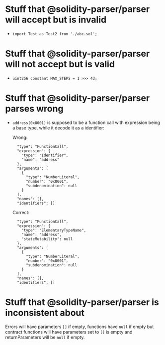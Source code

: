 # Stuff that @solidity-parser/parser will accept but is invalid

- `import Test as Test2 from './abc.sol';`

# Stuff that @solidity-parser/parser will not accept but is valid

- `uint256 constant MAX_STEPS = 1 >>> 43;`

# Stuff that @solidity-parser/parser parses wrong

- `address(0x8001)`
  is supposed to be a function call with expression being a base type, while it
  decode it as a identifier:

  Wrong:
  ```
    "type": "FunctionCall",
    "expression": {
      "type": "Identifier",
      "name": "address"
    },
    "arguments": [
      {
        "type": "NumberLiteral",
        "number": "0x8001",
        "subdenomination": null
      }
    ],
    "names": [],
    "identifiers": []
  ```

  Correct:
  ```
    "type": "FunctionCall",
    "expression": {
      "type": "ElementaryTypeName",
      "name": "address",
      "stateMutability": null
    },
    "arguments": [
      {
        "type": "NumberLiteral",
        "number": "0x8001",
        "subdenomination": null
      }
    ],
    "names": [],
    "identifiers": []
  ```

# Stuff that @solidity-parser/parser is inconsistent about

Errors will have parameters `[]` if empty, functions have `null` if empty but contract functions will have parameters set to `[]` is empty and returnParameters will be `null` if empty.
